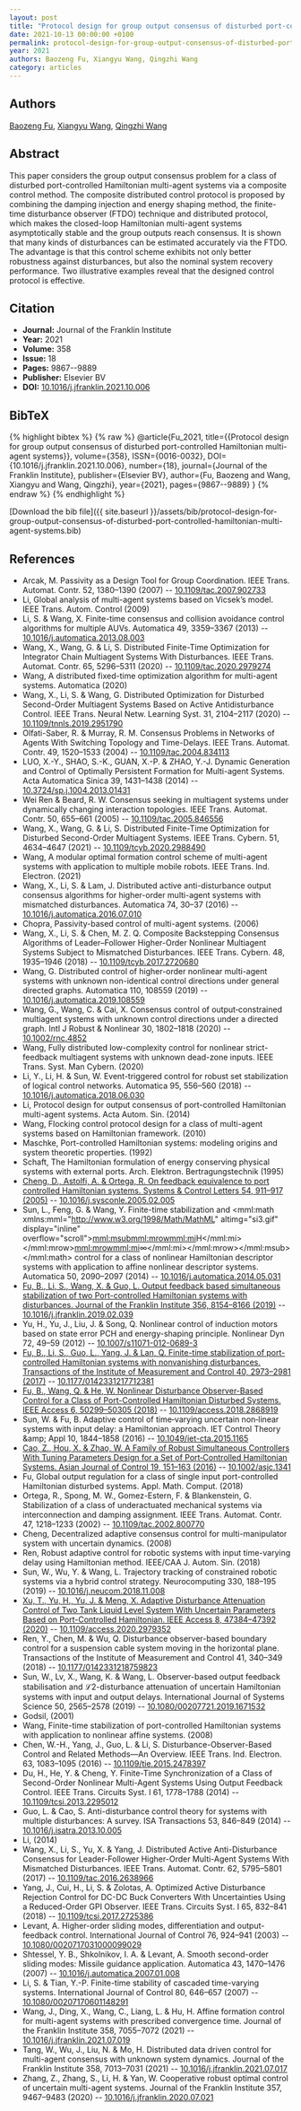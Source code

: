 ```yaml
---
layout: post
title: "Protocol design for group output consensus of disturbed port-controlled Hamiltonian multi-agent systems"
date: 2021-10-13 00:00:00 +0100
permalink: protocol-design-for-group-output-consensus-of-disturbed-port-controlled-hamiltonian-multi-agent-systems
year: 2021
authors: Baozeng Fu, Xiangyu Wang, Qingzhi Wang
category: articles
---
```

 
## Authors
[Baozeng Fu](authors/baozeng-fu), [Xiangyu Wang](authors/xiangyu-wang), [Qingzhi Wang](authors/qingzhi-wang)
 
## Abstract
This paper considers the group output consensus problem for a class of disturbed port-controlled Hamiltonian multi-agent systems via a composite control method. The composite distributed control protocol is proposed by combining the damping injection and energy shaping method, the finite-time disturbance observer (FTDO) technique and distributed protocol, which makes the closed-loop Hamiltonian multi-agent systems asymptotically stable and the group outputs reach consensus. It is shown that many kinds of disturbances can be estimated accurately via the FTDO. The advantage is that this control scheme exhibits not only better robustness against disturbances, but also the nominal system recovery performance. Two illustrative examples reveal that the designed control protocol is effective.
 
## Citation
- **Journal:** Journal of the Franklin Institute
- **Year:** 2021
- **Volume:** 358
- **Issue:** 18
- **Pages:** 9867--9889
- **Publisher:** Elsevier BV
- **DOI:** [10.1016/j.jfranklin.2021.10.006](https://doi.org/10.1016/j.jfranklin.2021.10.006)
 
## BibTeX
{% highlight bibtex %}
{% raw %}
@article{Fu_2021,
  title={{Protocol design for group output consensus of disturbed port-controlled Hamiltonian multi-agent systems}},
  volume={358},
  ISSN={0016-0032},
  DOI={10.1016/j.jfranklin.2021.10.006},
  number={18},
  journal={Journal of the Franklin Institute},
  publisher={Elsevier BV},
  author={Fu, Baozeng and Wang, Xiangyu and Wang, Qingzhi},
  year={2021},
  pages={9867--9889}
}
{% endraw %}
{% endhighlight %}
 
[Download the bib file]({{ site.baseurl }}/assets/bib/protocol-design-for-group-output-consensus-of-disturbed-port-controlled-hamiltonian-multi-agent-systems.bib)
 
## References
- Arcak, M. Passivity as a Design Tool for Group Coordination. IEEE Trans. Automat. Contr. 52, 1380–1390 (2007) -- [10.1109/tac.2007.902733](https://doi.org/10.1109/tac.2007.902733)
- Li, Global analysis of multi-agent systems based on Vicsek’s model. IEEE Trans. Autom. Control (2009)
- Li, S. & Wang, X. Finite-time consensus and collision avoidance control algorithms for multiple AUVs. Automatica 49, 3359–3367 (2013) -- [10.1016/j.automatica.2013.08.003](https://doi.org/10.1016/j.automatica.2013.08.003)
- Wang, X., Wang, G. & Li, S. Distributed Finite-Time Optimization for Integrator Chain Multiagent Systems With Disturbances. IEEE Trans. Automat. Contr. 65, 5296–5311 (2020) -- [10.1109/tac.2020.2979274](https://doi.org/10.1109/tac.2020.2979274)
- Wang, A distributed fixed-time optimization algorithm for multi-agent systems. Automatica (2020)
- Wang, X., Li, S. & Wang, G. Distributed Optimization for Disturbed Second-Order Multiagent Systems Based on Active Antidisturbance Control. IEEE Trans. Neural Netw. Learning Syst. 31, 2104–2117 (2020) -- [10.1109/tnnls.2019.2951790](https://doi.org/10.1109/tnnls.2019.2951790)
- Olfati-Saber, R. & Murray, R. M. Consensus Problems in Networks of Agents With Switching Topology and Time-Delays. IEEE Trans. Automat. Contr. 49, 1520–1533 (2004) -- [10.1109/tac.2004.834113](https://doi.org/10.1109/tac.2004.834113)
- LUO, X.-Y., SHAO, S.-K., GUAN, X.-P. & ZHAO, Y.-J. Dynamic Generation and Control of Optimally Persistent Formation for Multi-agent Systems. Acta Automatica Sinica 39, 1431–1438 (2014) -- [10.3724/sp.j.1004.2013.01431](https://doi.org/10.3724/sp.j.1004.2013.01431)
- Wei Ren & Beard, R. W. Consensus seeking in multiagent systems under dynamically changing interaction topologies. IEEE Trans. Automat. Contr. 50, 655–661 (2005) -- [10.1109/tac.2005.846556](https://doi.org/10.1109/tac.2005.846556)
- Wang, X., Wang, G. & Li, S. Distributed Finite-Time Optimization for Disturbed Second-Order Multiagent Systems. IEEE Trans. Cybern. 51, 4634–4647 (2021) -- [10.1109/tcyb.2020.2988490](https://doi.org/10.1109/tcyb.2020.2988490)
- Wang, A modular optimal formation control scheme of multi-agent systems with application to multiple mobile robots. IEEE Trans. Ind. Electron. (2021)
- Wang, X., Li, S. & Lam, J. Distributed active anti-disturbance output consensus algorithms for higher-order multi-agent systems with mismatched disturbances. Automatica 74, 30–37 (2016) -- [10.1016/j.automatica.2016.07.010](https://doi.org/10.1016/j.automatica.2016.07.010)
- Chopra, Passivity-based control of multi-agent systems. (2006)
- Wang, X., Li, S. & Chen, M. Z. Q. Composite Backstepping Consensus Algorithms of Leader–Follower Higher-Order Nonlinear Multiagent Systems Subject to Mismatched Disturbances. IEEE Trans. Cybern. 48, 1935–1946 (2018) -- [10.1109/tcyb.2017.2720680](https://doi.org/10.1109/tcyb.2017.2720680)
- Wang, G. Distributed control of higher-order nonlinear multi-agent systems with unknown non-identical control directions under general directed graphs. Automatica 110, 108559 (2019) -- [10.1016/j.automatica.2019.108559](https://doi.org/10.1016/j.automatica.2019.108559)
- Wang, G., Wang, C. & Cai, X. Consensus control of output‐constrained multiagent systems with unknown control directions under a directed graph. Intl J Robust &amp; Nonlinear 30, 1802–1818 (2020) -- [10.1002/rnc.4852](https://doi.org/10.1002/rnc.4852)
- Wang, Fully distributed low-complexity control for nonlinear strict-feedback multiagent systems with unknown dead-zone inputs. IEEE Trans. Syst. Man Cybern. (2020)
- Li, Y., Li, H. & Sun, W. Event-triggered control for robust set stabilization of logical control networks. Automatica 95, 556–560 (2018) -- [10.1016/j.automatica.2018.06.030](https://doi.org/10.1016/j.automatica.2018.06.030)
- Li, Protocol design for output consensus of port-controlled Hamiltonian multi-agent systems. Acta Autom. Sin. (2014)
- Wang, Flocking control protocol design for a class of multi-agent systems based on Hamiltonian framework. (2010)
- Maschke, Port-controlled Hamiltonian systems: modeling origins and system theoretic properties. (1992)
- Schaft, The Hamiltonian formulation of energy conserving physical systems with external ports. Arch. Elektron. Bertragungstechnik (1995)
- [Cheng, D., Astolfi, A. & Ortega, R. On feedback equivalence to port controlled Hamiltonian systems. Systems &amp; Control Letters 54, 911–917 (2005)](on-feedback-equivalence-to-port-controlled-hamiltonian-systems) -- [10.1016/j.sysconle.2005.02.005](https://doi.org/10.1016/j.sysconle.2005.02.005)
- Sun, L., Feng, G. & Wang, Y. Finite-time stabilization and <mml:math xmlns:mml="http://www.w3.org/1998/Math/MathML" altimg="si3.gif" display="inline" overflow="scroll"><mml:msub><mml:mrow><mml:mi>H</mml:mi></mml:mrow><mml:mrow><mml:mi>∞</mml:mi></mml:mrow></mml:msub></mml:math> control for a class of nonlinear Hamiltonian descriptor systems with application to affine nonlinear descriptor systems. Automatica 50, 2090–2097 (2014) -- [10.1016/j.automatica.2014.05.031](https://doi.org/10.1016/j.automatica.2014.05.031)
- [Fu, B., Li, S., Wang, X. & Guo, L. Output feedback based simultaneous stabilization of two Port-controlled Hamiltonian systems with disturbances. Journal of the Franklin Institute 356, 8154–8166 (2019)](output-feedback-based-simultaneous-stabilization-of-two-port-controlled-hamiltonian-systems-with-disturbances) -- [10.1016/j.jfranklin.2019.02.039](https://doi.org/10.1016/j.jfranklin.2019.02.039)
- Yu, H., Yu, J., Liu, J. & Song, Q. Nonlinear control of induction motors based on state error PCH and energy-shaping principle. Nonlinear Dyn 72, 49–59 (2012) -- [10.1007/s11071-012-0689-3](https://doi.org/10.1007/s11071-012-0689-3)
- [Fu, B., Li, S., Guo, L., Yang, J. & Lan, Q. Finite-time stabilization of port-controlled Hamiltonian systems with nonvanishing disturbances. Transactions of the Institute of Measurement and Control 40, 2973–2981 (2017)](finite-time-stabilization-of-port-controlled-hamiltonian-systems-with-nonvanishing-disturbances) -- [10.1177/0142331217712381](https://doi.org/10.1177/0142331217712381)
- [Fu, B., Wang, Q. & He, W. Nonlinear Disturbance Observer-Based Control for a Class of Port-Controlled Hamiltonian Disturbed Systems. IEEE Access 6, 50299–50305 (2018)](nonlinear-disturbance-observer-based-control-for-a-class-of-port-controlled-hamiltonian-disturbed-systems) -- [10.1109/access.2018.2868919](https://doi.org/10.1109/access.2018.2868919)
- Sun, W. & Fu, B. Adaptive control of time‐varying uncertain non‐linear systems with input delay: a Hamiltonian approach. IET Control Theory &amp;amp; Appl 10, 1844–1858 (2016) -- [10.1049/iet-cta.2015.1165](https://doi.org/10.1049/iet-cta.2015.1165)
- [Cao, Z., Hou, X. & Zhao, W. A Family of Robust Simultaneous Controllers With Tuning Parameters Design for a Set of Port‐Controlled Hamiltonian Systems. Asian Journal of Control 19, 151–163 (2016)](a-family-of-robust-simultaneous-controllers-with-tuning-parameters-design-for-a-set-of-port-controlled-hamiltonian-systems) -- [10.1002/asjc.1341](https://doi.org/10.1002/asjc.1341)
- Fu, Global output regulation for a class of single input port-controlled Hamiltonian disturbed systems. Appl. Math. Comput. (2018)
- Ortega, R., Spong, M. W., Gomez-Estern, F. & Blankenstein, G. Stabilization of a class of underactuated mechanical systems via interconnection and damping assignment. IEEE Trans. Automat. Contr. 47, 1218–1233 (2002) -- [10.1109/tac.2002.800770](https://doi.org/10.1109/tac.2002.800770)
- Cheng, Decentralized adaptive consensus control for multi-manipulator system with uncertain dynamics. (2008)
- Ren, Robust adaptive control for robotic systems with input time-varying delay using Hamiltonian method. IEEE/CAA J. Autom. Sin. (2018)
- Sun, W., Wu, Y. & Wang, L. Trajectory tracking of constrained robotic systems via a hybrid control strategy. Neurocomputing 330, 188–195 (2019) -- [10.1016/j.neucom.2018.11.008](https://doi.org/10.1016/j.neucom.2018.11.008)
- [Xu, T., Yu, H., Yu, J. & Meng, X. Adaptive Disturbance Attenuation Control of Two Tank Liquid Level System With Uncertain Parameters Based on Port-Controlled Hamiltonian. IEEE Access 8, 47384–47392 (2020)](adaptive-disturbance-attenuation-control-of-two-tank-liquid-level-system-with-uncertain-parameters-based-on-port-controlled-hamiltonian) -- [10.1109/access.2020.2979352](https://doi.org/10.1109/access.2020.2979352)
- Ren, Y., Chen, M. & Wu, Q. Disturbance observer-based boundary control for a suspension cable system moving in the horizontal plane. Transactions of the Institute of Measurement and Control 41, 340–349 (2018) -- [10.1177/0142331218759823](https://doi.org/10.1177/0142331218759823)
- Sun, W., Lv, X., Wang, K. & Wang, L. Observer-based output feedback stabilisation and ℒ2-disturbance attenuation of uncertain Hamiltonian systems with input and output delays. International Journal of Systems Science 50, 2565–2578 (2019) -- [10.1080/00207721.2019.1671532](https://doi.org/10.1080/00207721.2019.1671532)
- Godsil, (2001)
- Wang, Finite-time stabilization of port-controlled Hamiltonian systems with application to nonlinear affine systems. (2008)
- Chen, W.-H., Yang, J., Guo, L. & Li, S. Disturbance-Observer-Based Control and Related Methods—An Overview. IEEE Trans. Ind. Electron. 63, 1083–1095 (2016) -- [10.1109/tie.2015.2478397](https://doi.org/10.1109/tie.2015.2478397)
- Du, H., He, Y. & Cheng, Y. Finite-Time Synchronization of a Class of Second-Order Nonlinear Multi-Agent Systems Using Output Feedback Control. IEEE Trans. Circuits Syst. I 61, 1778–1788 (2014) -- [10.1109/tcsi.2013.2295012](https://doi.org/10.1109/tcsi.2013.2295012)
- Guo, L. & Cao, S. Anti-disturbance control theory for systems with multiple disturbances: A survey. ISA Transactions 53, 846–849 (2014) -- [10.1016/j.isatra.2013.10.005](https://doi.org/10.1016/j.isatra.2013.10.005)
- Li, (2014)
- Wang, X., Li, S., Yu, X. & Yang, J. Distributed Active Anti-Disturbance Consensus for Leader-Follower Higher-Order Multi-Agent Systems With Mismatched Disturbances. IEEE Trans. Automat. Contr. 62, 5795–5801 (2017) -- [10.1109/tac.2016.2638966](https://doi.org/10.1109/tac.2016.2638966)
- Yang, J., Cui, H., Li, S. & Zolotas, A. Optimized Active Disturbance Rejection Control for DC-DC Buck Converters With Uncertainties Using a Reduced-Order GPI Observer. IEEE Trans. Circuits Syst. I 65, 832–841 (2018) -- [10.1109/tcsi.2017.2725386](https://doi.org/10.1109/tcsi.2017.2725386)
- Levant, A. Higher-order sliding modes, differentiation and output-feedback control. International Journal of Control 76, 924–941 (2003) -- [10.1080/0020717031000099029](https://doi.org/10.1080/0020717031000099029)
- Shtessel, Y. B., Shkolnikov, I. A. & Levant, A. Smooth second-order sliding modes: Missile guidance application. Automatica 43, 1470–1476 (2007) -- [10.1016/j.automatica.2007.01.008](https://doi.org/10.1016/j.automatica.2007.01.008)
- Li, S. & Tian, Y.-P. Finite-time stability of cascaded time-varying systems. International Journal of Control 80, 646–657 (2007) -- [10.1080/00207170601148291](https://doi.org/10.1080/00207170601148291)
- Wang, J., Ding, X., Wang, C., Liang, L. & Hu, H. Affine formation control for multi-agent systems with prescribed convergence time. Journal of the Franklin Institute 358, 7055–7072 (2021) -- [10.1016/j.jfranklin.2021.07.019](https://doi.org/10.1016/j.jfranklin.2021.07.019)
- Tang, W., Wu, J., Liu, N. & Mo, H. Distributed data driven control for multi-agent consensus with unknown system dynamics. Journal of the Franklin Institute 358, 7013–7031 (2021) -- [10.1016/j.jfranklin.2021.07.017](https://doi.org/10.1016/j.jfranklin.2021.07.017)
- Zhang, Z., Zhang, S., Li, H. & Yan, W. Cooperative robust optimal control of uncertain multi-agent systems. Journal of the Franklin Institute 357, 9467–9483 (2020) -- [10.1016/j.jfranklin.2020.07.021](https://doi.org/10.1016/j.jfranklin.2020.07.021)

